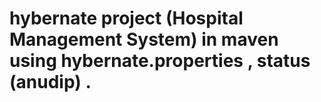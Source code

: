 # hybernate project (Hospital Management System)  in maven using hybernate.properties , status (anudip) .

